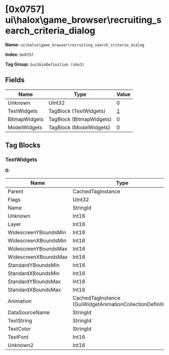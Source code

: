 # [0x0757] ui\halox\game_browser\recruiting_search_criteria_dialog

**Name:** ```ui\halox\game_browser\recruiting_search_criteria_dialog```

**Index:** ```0x0757```

**Tag Group:** ```GuiSkinDefinition (skn3)```

## Fields

Name	| Type	| Value
---	|---	|---	|
Unknown	|UInt32	|0
TextWidgets	|TagBlock (TextWidgets)	|[1](#textwidgets)
BitmapWidgets	|TagBlock (BitmapWidgets)	|0
ModelWidgets	|TagBlock (ModelWidgets)	|0


## Tag Blocks

### TextWidgets

**0:**

Name	| Type	| Value
---	|---	|---	|
Parent	|CachedTagInstance	|null
Flags	|UInt32	|12552
Name	|StringId	|
Unknown	|Int16	|0
Layer	|Int16	|0
WidescreenYBoundsMin	|Int16	|0
WidescreenXBoundsMin	|Int16	|0
WidescreenYBoundsMax	|Int16	|20
WidescreenXBoundsMax	|Int16	|210
StandardYBoundsMin	|Int16	|0
StandardXBoundsMin	|Int16	|0
StandardYBoundsMax	|Int16	|0
StandardXBoundsMax	|Int16	|0
Animation	|CachedTagInstance (GuiWidgetAnimationCollectionDefinition)	|[[0x075F] 0x0000075F](../GuiWidgetAnimationCollectionDefinition/075F.md)
DataSourceName	|StringId	|
TextString	|StringId	|name
TextColor	|StringId	|
TextFont	|Int16	|0
Unknown2	|Int16	|0


